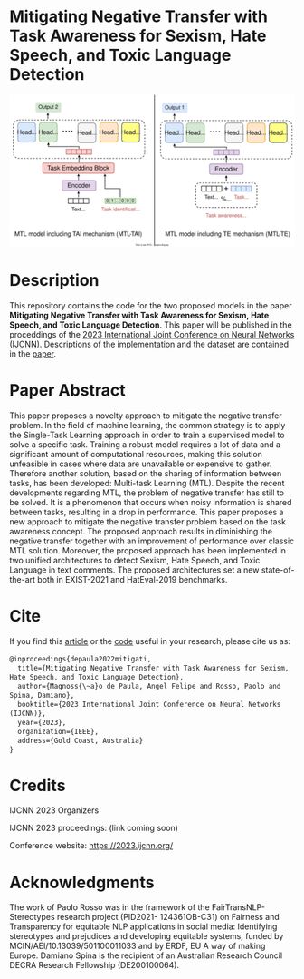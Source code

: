 # Mitigating Negative Transfer with Task Awareness for Sexism, Hate Speech, and Toxic Language Detection


<img src=".\Figures\MTL-models.svg">

# Description
This repository contains the code for the two proposed models in the paper **Mitigating Negative Transfer with Task Awareness for Sexism, Hate Speech, and Toxic Language Detection**. 
This paper will be published in the proceddings of the [2023 International Joint Conference on Neural Networks (IJCNN)](https://2023.ijcnn.org/). Descriptions of the implementation and the dataset are contained in the [paper](https://arxiv.org/pdf/2307.03377.pdf).

# Paper Abstract
This paper proposes a novelty approach to mitigate the negative transfer problem. In the field of machine learning, the common strategy is to apply the Single-Task Learning approach in order to train a supervised model to solve a specific task. Training a robust model requires a lot of data and a significant amount of computational resources, making this solution unfeasible in cases where data are unavailable or expensive to gather. Therefore another solution, based on the sharing of information between tasks, has been developed: Multi-task Learning (MTL). Despite the recent developments regarding MTL, the problem of negative transfer has still to be solved. It is a phenomenon that occurs when noisy information is shared between tasks, resulting in a drop in performance. This paper proposes a new approach to mitigate the negative transfer problem based on the task awareness concept. The proposed approach results in diminishing the negative transfer together with an improvement of performance over classic MTL solution. Moreover, the proposed approach has been implemented in two unified architectures to detect Sexism, Hate Speech, and Toxic Language in text comments. The proposed architectures set a new state-of-the-art both in EXIST-2021 and HatEval-2019 benchmarks.

# Cite
If you find this [article](https://arxiv.org/pdf/2307.03377.pdf) or the [code](https://github.com/AngelFelipeMP/Mitigating-Negative-Transfer-with-Task-Awareness) useful in your research, please cite us as:

```
@inproceedings{depaula2022mitigati,
  title={Mitigating Negative Transfer with Task Awareness for Sexism, Hate Speech, and Toxic Language Detection},
  author={Magnoss{\~a}o de Paula, Angel Felipe and Rosso, Paolo and Spina, Damiano},
  booktitle={2023 International Joint Conference on Neural Networks (IJCNN)},
  year={2023},
  organization={IEEE},
  address={Gold Coast, Australia}
}
```

# Credits
IJCNN 2023 Organizers

IJCNN 2023 proceedings: (link coming soon)

Conference website: https://2023.ijcnn.org/

# Acknowledgments
The work of Paolo Rosso was in the framework of
the FairTransNLP-Stereotypes research project (PID2021-
124361OB-C31) on Fairness and Transparency for equitable
NLP applications in social media: Identifying stereotypes
and prejudices and developing equitable systems, funded by
MCIN/AEI/10.13039/501100011033 and by ERDF, EU A way
of making Europe. Damiano Spina is the recipient of an
Australian Research Council DECRA Research Fellowship
(DE200100064).
